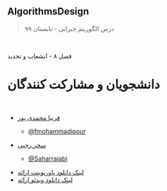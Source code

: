 ## AlgorithmsDesign

> درس الگوریتم جبرانی - تابستان ۹۹


<br>

فصل ۸ - انشعاب و تحدید


# دانشجویان و مشارکت کنندگان

<br>

+ [فریبا محمدی پور](https://fmohammadipour.github.io/)  
  - [@fmohammadipour](https://github.com/fmohammadipour)
  
  
+ [سحر رجبی](https://Saharrajabi.github.io/)  
  - [@Saharrajabi](http://github.com/Saharrajabi)
  
- [لینک دانلود پاورپوینت ارائه](http://dl1.abrim.ir)
- [لینک دانلود ویدئو ارائه](http://dl1.abrim.ir)




